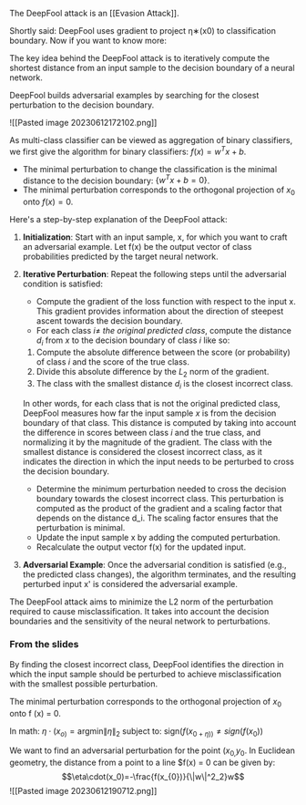 
The DeepFool attack is an [[Evasion Attack]].

Shortly said: DeepFool uses gradient to project η∗(x0) to classification boundary. Now if you want to know more:


The key idea behind the DeepFool attack is to iteratively compute the shortest distance from an input sample to the decision boundary of a neural network.

DeepFool builds adversarial examples by searching for the closest perturbation to the decision boundary. 

![[Pasted image 20230612172102.png]]


As multi-class classifier can be viewed as aggregation of binary classifiers, we first give the algorithm for binary classifiers: $f(x) = w^T x + b$.
- The minimal perturbation to change the classification is the minimal distance to the decision boundary: $\{w^T x + b = 0\}$.
- The minimal perturbation corresponds to the orthogonal projection of $x_0$ onto $f(x) = 0$.

Here's a step-by-step explanation of the DeepFool attack:

1. **Initialization**: Start with an input sample, x, for which you want to craft an adversarial example. Let f(x) be the output vector of class probabilities predicted by the target neural network.
2. **Iterative Perturbation**: Repeat the following steps until the adversarial condition is satisfied:
    - Compute the gradient of the loss function with respect to the input x. This gradient provides information about the direction of steepest ascent towards the decision boundary.
    - For each class $i \neq$ *the original predicted class*, compute the distance $d_i$ from $x$ to the decision boundary of class $i$ like so: 
    1. Compute the absolute difference between the score (or probability) of class $i$ and the score of the true class.
    2. Divide this absolute difference by the $L_2$ norm of the gradient.
    3. The class with the smallest distance $d_i$ is the closest incorrect class.
    
    In other words, for each class that is not the original predicted class, DeepFool measures how far the input sample $x$ is from the decision boundary of that class. This distance is computed by taking into account the difference in scores between class $i$ and the true class, and normalizing it by the magnitude of the gradient. The class with the smallest distance is considered the closest incorrect class, as it indicates the direction in which the input needs to be perturbed to cross the decision boundary.
    - Determine the minimum perturbation needed to cross the decision boundary towards the closest incorrect class. This perturbation is computed as the product of the gradient and a scaling factor that depends on the distance d_i. The scaling factor ensures that the perturbation is minimal.
    - Update the input sample x by adding the computed perturbation.
    - Recalculate the output vector f(x) for the updated input.
3. **Adversarial Example**: Once the adversarial condition is satisfied (e.g., the predicted class changes), the algorithm terminates, and the resulting perturbed input x' is considered the adversarial example.

The DeepFool attack aims to minimize the L2 norm of the perturbation required to cause misclassification. It takes into account the decision boundaries and the sensitivity of the neural network to perturbations. 

### From the slides

By finding the closest incorrect class, DeepFool identifies the direction in which the input sample should be perturbed to achieve misclassification with the smallest possible perturbation.

The minimal perturbation corresponds to the orthogonal projection of $x_0$ onto f (x) = 0.

In math: $\eta\cdot(x_{o)}= \text{argmin}\|\eta\|_2$ subject to: $\text{sign}(f(x_{0+\eta))}\neq sign(f(x_0))$

We want to find an adversarial perturbation for the point ($x_{0,}y_{0}$. 
In Euclidean geometry, the distance from a point to a line $f(x) = 0 can be given by: $$\eta\cdot(x_0)=-\frac{f(x_{0})}{\|w\|^2_2}w$$
![[Pasted image 20230612190712.png]]